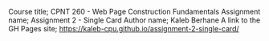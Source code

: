 Course title; CPNT 260 - Web Page Construction Fundamentals
Assignment name; Assignment 2 - Single Card
Author name; Kaleb Berhane
A link to the GH Pages site; https://kaleb-cpu.github.io/assignment-2-single-card/